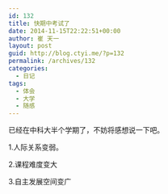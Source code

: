 ```yaml
---
id: 132
title: 快期中考试了
date: 2014-11-15T22:22:51+00:00
author: 崔 天一
layout: post
guid: http://blog.ctyi.me/?p=132
permalink: /archives/132
categories:
  - 日记
tags:
  - 体会
  - 大学
  - 随感
---
```

已经在中科大半个学期了，不妨将感想说一下吧。

1.人际关系变弱。

2.课程难度变大

3.自主发展空间变广